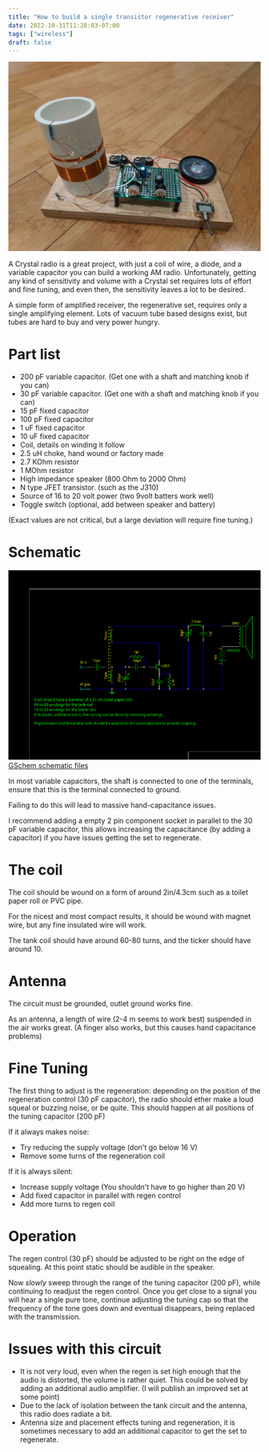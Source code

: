```yaml
---
title: "How to build a single transistor regenerative receiver"
date: 2022-10-31T11:28:03-07:00
tags: ["wireless"]
draft: false
---
```


![Finished device](img.png)

A Crystal radio is a great project, with just a coil of wire, a diode, and a variable capacitor you can build a working AM radio. 
Unfortunately, getting any kind of sensitivity and volume with a Crystal set requires lots of effort and fine tuning, and even then, the sensitivity leaves a lot to be desired.

A simple form of amplified receiver, the regenerative set, requires only a single amplifying element.
Lots of vacuum tube based designs exist, but tubes are hard to buy and very power hungry.

# Part list

- 200 pF variable capacitor. (Get one with a shaft and matching knob if you can)
- 30 pF variable capacitor. (Get one with a shaft and matching knob if you can)
- 15 pF fixed capacitor
- 100 pF fixed capacitor
- 1 uF fixed capacitor
- 10 uF fixed capacitor
- Coil, details on winding it follow
- 2.5 uH choke, hand wound or factory made
- 2.7 KOhm resistor
- 1 MOhm resistor
- High impedance speaker (800 Ohm to 2000 Ohm)
- N type JFET transistor. (such as the J310)
- Source of 16 to 20 volt power (two 9volt batters work well)
- Toggle switch (optional, add between speaker and battery)

(Exact values are not critical, but a large deviation will require fine tuning.)

# Schematic

![Schematic of receiver](regen.png)
[GSchem schematic files](regen.sch)

In most variable capacitors, the shaft is connected to one of the terminals, ensure that this is the terminal connected to ground.

Failing to do this will lead to massive hand-capacitance issues.

I recommend adding a empty 2 pin component socket in parallel to the 30 pF variable capacitor, this allows increasing the capacitance (by adding a capacitor) if you have issues getting the set to regenerate.

# The coil

The coil should be wound on a form of around 2in/4.3cm such as a toilet paper roll or PVC pipe.

For the nicest and most compact results, it should be wound with magnet wire, but any fine insulated wire will work.

The tank coil should have around 60-80 turns, and the ticker should have around 10.

# Antenna

The circuit must be grounded, outlet ground works fine.

As an antenna, a length of wire (2-4 m seems to work best) suspended in the air works great. (A finger also works, but this causes hand capacitance problems)

# Fine Tuning

The first thing to adjust is the regeneration: depending on the position of the regeneration control (30 pF capacitor), the radio should ether make a loud squeal or buzzing noise, or be quite. This should happen at all positions of the tuning capacitor (200 pF)

If it always makes noise:

- Try reducing the supply voltage (don't go below 16 V)
- Remove some turns of the regeneration coil

If it is always silent:

- Increase supply voltage (You shouldn't have to go higher than 20 V)
- Add fixed capacitor in parallel with regen control
- Add more turns to regen coil

# Operation

The regen control (30 pF) should be adjusted to be right on the edge of squealing. At this point static should be audible in the speaker.

Now *slowly* sweep through the range of the tuning capacitor (200 pF), while continuing to readjust the regen control. Once you get close to a signal you will hear a single pure tone, continue adjusting the tuning cap so that the frequency of the tone goes down and eventual disappears, being replaced with the transmission.

# Issues with this circuit

- It is not very loud, even when the regen is set high enough that the audio is distorted, the volume is rather quiet. This could be solved by adding an additional audio amplifier. (I will publish an improved set at some point)
- Due to the lack of isolation between the tank circuit and the antenna, this radio does radiate a bit.
- Antenna size and placement effects tuning and regeneration, it is sometimes necessary to add an additional capacitor to get the set to regenerate.

